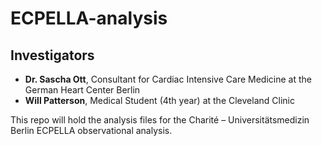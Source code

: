 # ECPELLA-analysis

## Investigators

- **Dr. Sascha Ott**, Consultant for Cardiac Intensive Care Medicine at the German Heart Center Berlin
- **Will Patterson**, Medical Student (4th year) at the Cleveland Clinic

This repo will hold the analysis files for the Charité – Universitätsmedizin Berlin ECPELLA observational analysis.

